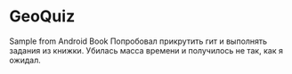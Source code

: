 # GeoQuiz
Sample from Android Book
Попробовал прикрутить гит и выполнять задания из книжки.
Убилась масса времени и получилось не так, как я ожидал.

